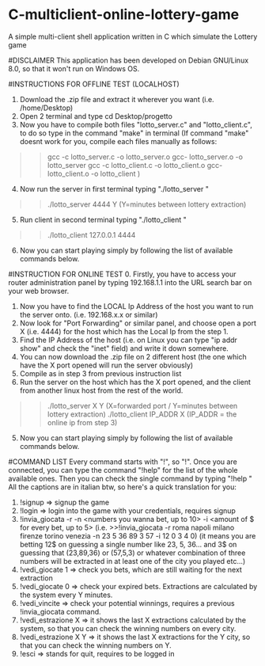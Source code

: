 # C-multiclient-online-lottery-game
A simple multi-client shell application written in C which simulate the Lottery game

#DISCLAIMER
This application has been developed on Debian GNU/Linux 8.0, so that it won't run on Windows OS.

#INSTRUCTIONS FOR OFFLINE TEST (LOCALHOST)
1. Download the .zip file and extract it wherever you want (i.e. /home/Desktop)
2. Open 2 terminal and type cd Desktop/progetto
3. Now you have to compile both files "lotto_server.c" and "lotto_client.c", to do so type in the command "make" in terminal 
(If command "make" doesnt work for you, compile each files manually as follows:
  >> gcc -c lotto_server.c -o lotto_server.o
  >> gcc- lotto_server.o -o lotto_server
  >> gcc -c lotto_client.c -o lotto_client.o
  >> gcc- lotto_client.o -o lotto_client
)
4. Now run the server in first terminal typing "./lotto_server <port>"
  >> ./lotto_server 4444 Y (Y=minutes between lottery extraction)
5. Run client in second terminal typing "./lotto_client <ip addr> <port>"
  >> ./lotto_client 127.0.0.1 4444
6. Now you can start playing simply by following the list of available commands below.
  
#INSTRUCTION FOR ONLINE TEST
0. Firstly, you have to access your router administration panel by typing 192.168.1.1 into the URL search bar on your web browser.
1. Now you have to find the LOCAL Ip Address of the host you want to run the server onto. (i.e. 192.168.x.x or similar)
2. Now look for "Port Forwarding" or similar panel, and choose open a port X (i.e. 4444) for the host which has the Local Ip from the step 1.
3. Find the IP Address of the host (i.e. on Linux you can type "ip addr show" and check the "inet" field) and write it down somewhere.
4. You can now download the .zip file on 2 different host (the one which have the X port opened will run the server obviously)
5. Compile as in step 3 from previous instruction list
6. Run the server on the host which has the X port opened, and the client from another linux host from the rest of the world.
  >>./lotto_server X Y (X=forwarded port / Y=minutes between lottery extraction)
  >>./lotto_client IP_ADDR X  (IP_ADDR = the online ip from step 3)
5. Now you can start playing simply by following the list of available commands below.

#COMMAND LIST
Every command starts with "!", so "!<command>".
Once you are connected, you can type the command "!help" for the list of the whole available ones.
Then you can check the single command by typing "!help <command name>"
All the captions are in italian btw, so here's a quick translation for you:
1. !signup <username> <password> => signup the game
2. !login <username> <password> => login into the game with your credentials, requires signup
3. !invia_giocata -r <name of the city> -n <numbers you wanna bet, up to 10> -i <amount of $ for every bet, up to 5>
  (i.e. >>!invia_giocata -r roma napoli milano firenze torino venezia -n 23 5 36 89 3 57 -i 12 0 3 4 0)
  (it means you are betting 12$ on guessing a single number like 23, 5, 36... and 3$ on guessing that (23,89,36) or (57,5,3) or whatever combination of three numbers will be extracted in at least one of the city you played etc...)
4. !vedi_giocate 1 => check you bets, which are still waiting for the next extraction
5. !vedi_giocate 0 => check your expired bets. Extractions are calculated by the system every Y minutes.
6. !vedi_vincite => check your potential winnings, requires a previous !invia_giocata command.
7. !vedi_estrazione X => it shows the last X extractions calculated by the system, so that you can check the winning numbers on every city.
8. !vedi_estrazione X Y => it shows the last X extractions for the Y city, so that you can check the winning numbers on Y.
9. !esci => stands for quit, requires to be logged in
